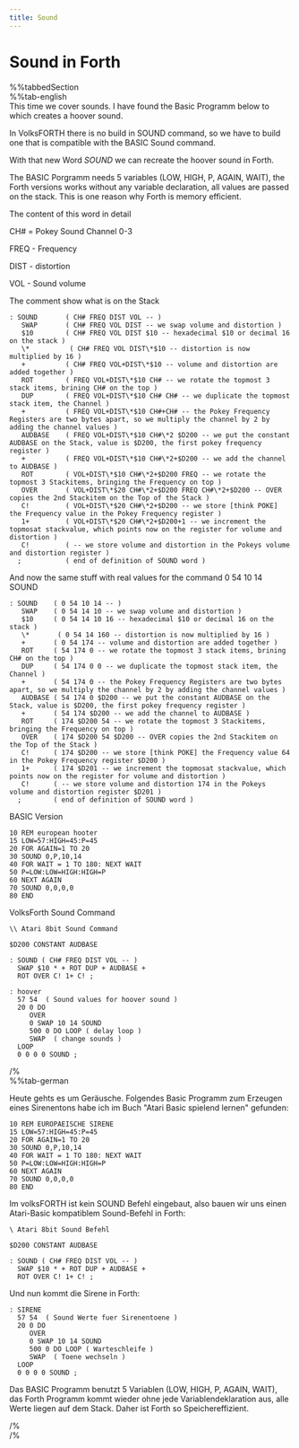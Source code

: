 ```yaml
---
title: Sound
---
```

# Sound in Forth  
  
%%tabbedSection  
%%tab-english  
This time we cover sounds. I have found the Basic Programm below to which creates a hoover sound.  
  
In VolksFORTH there is no build in SOUND command, so we have to build one that is compatible with the BASIC Sound command.  
  
With that new Word *SOUND* we can recreate the hoover sound in Forth.  
  
The BASIC Porgramm needs 5 variables (LOW, HIGH, P, AGAIN, WAIT), the Forth versions works without any variable declaration, all values are passed on the stack. This is one reason why Forth is memory efficient.  
  
The content of this word in detail  
  
CH# = Pokey Sound Channel 0-3  
  
FREQ - Frequency  
  
DIST - distortion  
  
VOL - Sound volume  
  
The comment show what is on the Stack  
  
  
```
: SOUND       ( CH# FREQ DIST VOL -- )
   SWAP       ( CH# FREQ VOL DIST -- we swap volume and distortion )
   $10        ( CH# FREQ VOL DIST $10 -- hexadecimal $10 or decimal 16 on the stack )
   \*          ( CH# FREQ VOL DIST\*$10 -- distortion is now multiplied by 16 )
   +          ( CH# FREQ VOL+DIST\*$10 -- volume and distortion are added together )
   ROT        ( FREQ VOL+DIST\*$10 CH# -- we rotate the topmost 3 stack items, brining CH# on the top )
   DUP        ( FREQ VOL+DIST\*$10 CH# CH# -- we duplicate the topmost stack item, the Channel )
   +          ( FREQ VOL+DIST\*$10 CH#+CH# -- the Pokey Frequency Registers are two bytes apart, so we multiply the channel by 2 by adding the channel values )
   AUDBASE    ( FREQ VOL+DIST\*$10 CH#\*2 $D200 -- we put the constant AUDBASE on the Stack, value is $D200, the first pokey frequency register )
   +          ( FREQ VOL+DIST\*$10 CH#\*2+$D200 -- we add the channel to AUDBASE )
   ROT        ( VOL+DIST\*$10 CH#\*2+$D200 FREQ -- we rotate the topmost 3 Stackitems, bringing the Frequency on top )
   OVER       ( VOL+DIST\*$20 CH#\*2+$D200 FREQ CH#\*2+$D200 -- OVER copies the 2nd Stackitem on the Top of the Stack )
   C!         ( VOL+DIST\*$20 CH#\*2+$D200 -- we store [think POKE] the Frequency value in the Pokey Frequency register )
   1+         ( VOL+DIST\*$20 CH#\*2+$D200+1 -- we increment the topmosat stackvalue, which points now on the register for volume and distortion )
   C!         ( -- we store volume and distortion in the Pokeys volume and distortion register )
  ;           ( end of definition of SOUND word )
```
  
And now the same stuff with real values for the command 0 54 10 14 SOUND  
  
```
: SOUND    ( 0 54 10 14 -- )
   SWAP    ( 0 54 14 10 -- we swap volume and distortion )
   $10     ( 0 54 14 10 16 -- hexadecimal $10 or decimal 16 on the stack )
   \*       ( 0 54 14 160 -- distortion is now multiplied by 16 )
   +       ( 0 54 174 -- volume and distortion are added together )
   ROT     ( 54 174 0 -- we rotate the topmost 3 stack items, brining CH# on the top )
   DUP     ( 54 174 0 0 -- we duplicate the topmost stack item, the Channel )
   +       ( 54 174 0 -- the Pokey Frequency Registers are two bytes apart, so we multiply the channel by 2 by adding the channel values )
   AUDBASE ( 54 174 0 $D200 -- we put the constant AUDBASE on the Stack, value is $D200, the first pokey frequency register )
   +       ( 54 174 $D200 -- we add the channel to AUDBASE )
   ROT     ( 174 $D200 54 -- we rotate the topmost 3 Stackitems, bringing the Frequency on top )
   OVER    ( 174 $D200 54 $D200 -- OVER copies the 2nd Stackitem on the Top of the Stack )
   C!      ( 174 $D200 -- we store [think POKE] the Frequency value 64 in the Pokey Frequency register $D200 )
   1+      ( 174 $D201 -- we increment the topmosat stackvalue, which points now on the register for volume and distortion )
   C!      ( -- we store volume and distortion 174 in the Pokeys volume and distortion register $D201 )
  ;        ( end of definition of SOUND word )
```
  
BASIC Version  
  
```
10 REM european hooter
15 LOW=57:HIGH=45:P=45
20 FOR AGAIN=1 TO 20
30 SOUND 0,P,10,14
40 FOR WAIT = 1 TO 180: NEXT WAIT
50 P=LOW:LOW=HIGH:HIGH=P
60 NEXT AGAIN
70 SOUND 0,0,0,0
80 END
```
  
VolksForth Sound Command  
  
```
\\ Atari 8bit Sound Command

$D200 CONSTANT AUDBASE

: SOUND ( CH# FREQ DIST VOL -- )
  SWAP $10 * + ROT DUP + AUDBASE +
  ROT OVER C! 1+ C! ;
```
  
  
```
: hoover
  57 54  ( Sound values for hoover sound )
  20 0 DO 
     OVER
     0 SWAP 10 14 SOUND
     500 0 DO LOOP ( delay loop )
     SWAP  ( change sounds )
  LOOP
  0 0 0 0 SOUND ;
```
  
  
/%  
%%tab-german  
  
Heute gehts es um Geräusche. Folgendes Basic Programm zum Erzeugen eines Sirenentons habe ich im Buch "Atari Basic spielend lernen" gefunden:  
  
```
10 REM EUROPAEISCHE SIRENE
15 LOW=57:HIGH=45:P=45
20 FOR AGAIN=1 TO 20
30 SOUND 0,P,10,14
40 FOR WAIT = 1 TO 180: NEXT WAIT
50 P=LOW:LOW=HIGH:HIGH=P
60 NEXT AGAIN
70 SOUND 0,0,0,0
80 END
```
  
Im volksFORTH ist kein SOUND Befehl eingebaut, also bauen wir uns einen Atari-Basic kompatiblem Sound-Befehl in Forth:  
  
```
\ Atari 8bit Sound Befehl

$D200 CONSTANT AUDBASE

: SOUND ( CH# FREQ DIST VOL -- )
  SWAP $10 * + ROT DUP + AUDBASE +
  ROT OVER C! 1+ C! ;
```
  
Und nun kommt die Sirene in Forth:  
```
: SIRENE
  57 54  ( Sound Werte fuer Sirenentoene )
  20 0 DO  
     OVER 
     0 SWAP 10 14 SOUND
     500 0 DO LOOP ( Warteschleife )
     SWAP  ( Toene wechseln )
  LOOP
  0 0 0 0 SOUND ;
```
  
Das BASIC Programm benutzt 5 Variablen (LOW, HIGH, P, AGAIN, WAIT), das Forth Programm kommt wieder ohne jede Variablendeklaration aus, alle Werte liegen auf dem Stack. Daher ist Forth so Speichereffizient.  
  
/%  
/%  
  
  
